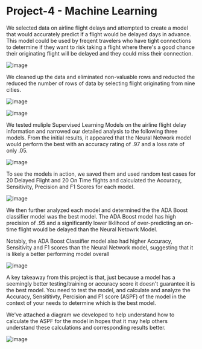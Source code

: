 # Project-4 - Machine Learning

We selected data on airline flight delays and attempted to create a model that would accurately predict if a flight would be delayed days in advance.  This model could be used by freqent travelers who have tight connections to determine if they want to risk taking a flight where there's a good chance their originating flight will be delayed and they could miss their connection.

![image](https://user-images.githubusercontent.com/94984006/171274246-ada38e40-a78b-490c-bc82-d8fdc962a02b.png)

We cleaned up the data and eliminated non-valuable rows and reducted the reduced the number of rows of data by selecting flight originating from nine cities.

![image](https://user-images.githubusercontent.com/94984006/171274586-8326b473-0003-4d68-b4f4-f8f5b14f6e27.png)

![image](https://user-images.githubusercontent.com/94984006/171274739-06654762-b090-4229-b506-4c1cb96b64e3.png)

We tested muliple Supervised Learning Models on the airline flight delay information and  narrowed our detailed analysis to the following three models.  From the initial results, it appeared that the Neural Network model would perform the best with an accuracy rating of .97 and a loss rate of only .05.   

![image](https://user-images.githubusercontent.com/94984006/171273301-3fe6bf5c-dcae-410c-83c6-301b6c6bbcc5.png)

To see the models in action, we saved them and used random test cases for 20 Delayed Flight and 20 On Time flights and calculated the Accuracy, Sensitivity, Precision and F1 Scores for each model.


![image](https://user-images.githubusercontent.com/94984006/171275111-989278fb-1804-4c7a-9541-a4ea9bd9cded.png)

We then further analyzed each model and determined the the ADA Boost classifier model was the best model.  The ADA Boost model has high precision of .95 and a significantly lower liklihood of over-predicting an on-time flight would be delayed than the Neural Netowrk Model. 

Notably, the ADA Boost Classifier model also had higher Accuracy, Sensitivity and F1 scores than the Neural Network model, suggesting that it is likely a better performing model overall

![image](https://user-images.githubusercontent.com/94984006/171275909-f887e116-d748-4962-954b-29d585c69ea3.png)

A key takeaway from this project is that, just because a model has a seemingly better testing/training or accuracy score it doesn't guarantee it is the best model.  You need to test the model, and calculate and analyze the Accuracy, Sensititivty, Percision and F1 score (ASPF) of the model in the context of your needs to determine which is the best model. 

We've attached a diagram we developed to help understand how to calculate the ASPF for the model in hopes that it may help others understand these calculations and corresponding results better.

![image](https://user-images.githubusercontent.com/94984006/171276785-3b8f327d-6391-4dfc-af06-782b9771a4d2.png)

